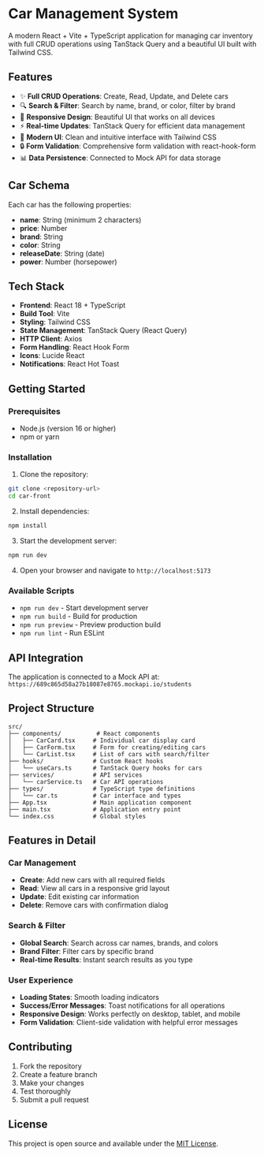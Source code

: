 # Car Management System

A modern React + Vite + TypeScript application for managing car inventory with full CRUD operations using TanStack Query and a beautiful UI built with Tailwind CSS.

## Features

- ✨ **Full CRUD Operations**: Create, Read, Update, and Delete cars
- 🔍 **Search & Filter**: Search by name, brand, or color, filter by brand
- 📱 **Responsive Design**: Beautiful UI that works on all devices
- ⚡ **Real-time Updates**: TanStack Query for efficient data management
- 🎨 **Modern UI**: Clean and intuitive interface with Tailwind CSS
- 🔒 **Form Validation**: Comprehensive form validation with react-hook-form
- 📊 **Data Persistence**: Connected to Mock API for data storage

## Car Schema

Each car has the following properties:
- **name**: String (minimum 2 characters)
- **price**: Number
- **brand**: String
- **color**: String
- **releaseDate**: String (date)
- **power**: Number (horsepower)

## Tech Stack

- **Frontend**: React 18 + TypeScript
- **Build Tool**: Vite
- **Styling**: Tailwind CSS
- **State Management**: TanStack Query (React Query)
- **HTTP Client**: Axios
- **Form Handling**: React Hook Form
- **Icons**: Lucide React
- **Notifications**: React Hot Toast

## Getting Started

### Prerequisites

- Node.js (version 16 or higher)
- npm or yarn

### Installation

1. Clone the repository:
```bash
git clone <repository-url>
cd car-front
```

2. Install dependencies:
```bash
npm install
```

3. Start the development server:
```bash
npm run dev
```

4. Open your browser and navigate to `http://localhost:5173`

### Available Scripts

- `npm run dev` - Start development server
- `npm run build` - Build for production
- `npm run preview` - Preview production build
- `npm run lint` - Run ESLint

## API Integration

The application is connected to a Mock API at:
`https://689c865d58a27b18087e8765.mockapi.io/students`

## Project Structure

```
src/
├── components/          # React components
│   ├── CarCard.tsx     # Individual car display card
│   ├── CarForm.tsx     # Form for creating/editing cars
│   └── CarList.tsx     # List of cars with search/filter
├── hooks/              # Custom React hooks
│   └── useCars.ts      # TanStack Query hooks for cars
├── services/           # API services
│   └── carService.ts   # Car API operations
├── types/              # TypeScript type definitions
│   └── car.ts          # Car interface and types
├── App.tsx             # Main application component
├── main.tsx            # Application entry point
└── index.css           # Global styles
```

## Features in Detail

### Car Management
- **Create**: Add new cars with all required fields
- **Read**: View all cars in a responsive grid layout
- **Update**: Edit existing car information
- **Delete**: Remove cars with confirmation dialog

### Search & Filter
- **Global Search**: Search across car names, brands, and colors
- **Brand Filter**: Filter cars by specific brand
- **Real-time Results**: Instant search results as you type

### User Experience
- **Loading States**: Smooth loading indicators
- **Success/Error Messages**: Toast notifications for all operations
- **Responsive Design**: Works perfectly on desktop, tablet, and mobile
- **Form Validation**: Client-side validation with helpful error messages

## Contributing

1. Fork the repository
2. Create a feature branch
3. Make your changes
4. Test thoroughly
5. Submit a pull request

## License

This project is open source and available under the [MIT License](LICENSE).
